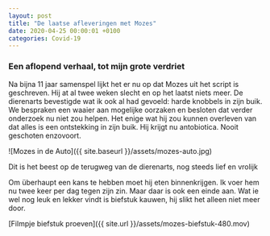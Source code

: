 ```yaml
---
layout: post
title: "De laatse afleveringen met Mozes"
date: 2020-04-25 00:00:01 +0100
categories: Covid-19
---
```


### Een aflopend verhaal, tot mijn grote verdriet

Na bijna 11 jaar samenspel lijkt het er nu op dat Mozes uit het script is geschreven. Hij at al twee weken slecht en op het laatst niets meer. De dierenarts bevestigde wat ik ook al had gevoeld: harde knobbels in zijn buik. We bespraken een waaier aan mogelijke oorzaken en besloten dat verder onderzoek nu niet zou helpen. Het enige wat hij zou kunnen overleven van dat alles is een ontstekking in zijn buik. Hij krijgt nu antobiotica. Nooit geschoten enzovoort.

![Mozes in de Auto]({{ site.baseurl }}/assets/mozes-auto.jpg)

Dit is het beest op de terugweg van de dierenarts, nog steeds lief en vrolijk

Om überhaupt een kans te hebben moet hij eten binnenkrijgen. Ik voer hem nu twee keer per dag tegen zijn zin. Maar daar is ook een einde aan. Wat ie wel nog leuk en lekker vindt is biefstuk kauwen, hij slikt het alleen niet meer door.

[Filmpje biefstuk proeven]({{ site.url }}/assets/mozes-biefstuk-480.mov)
